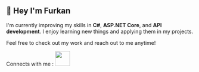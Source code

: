 ## :rocket: Hey I'm Furkan 

I'm currently improving my skills in **C#**, **ASP.NET Core**, and **API development**. I enjoy learning new things and applying them in my projects.

Feel free to check out my work and reach out to me anytime!

Connects with me :
[<img width="40px" src="[images/image.PNG](https://upload.wikimedia.org/wikipedia/commons/thumb/c/ca/LinkedIn_logo_initials.png/480px-LinkedIn_logo_initials.png)" />](https://linked.in/ffurkancoskun)
